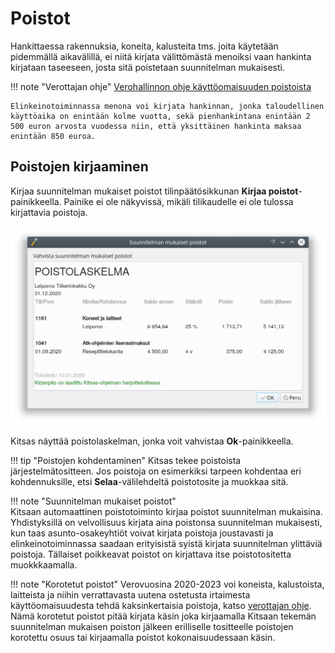# Poistot

Hankittaessa rakennuksia, koneita, kalusteita tms. joita käytetään pidemmällä aikavälillä, ei niitä kirjata välittömästä menoiksi vaan hankinta kirjataan taseeseen, josta sitä poistetaan suunnitelman mukaisesti.

!!! note "Verottajan ohje"
    [Verohallinnon ohje käyttöomaisuuden poistoista](https://www.vero.fi/yritykset-ja-yhteisot/tietoa-yritysverotuksesta/tuloverotus/liikkeen-tai-ammatinharjoittaja/poistot-k%C3%A4ytt%C3%B6omaisuudesta/)

    Elinkeinotoiminnassa menona voi kirjata hankinnan, jonka taloudellinen käyttöaika on enintään kolme vuotta, sekä pienhankintana enintään 2 500 euron arvosta vuodessa niin, että yksittäinen hankinta maksaa enintään 850 euroa.

## Poistojen kirjaaminen

Kirjaa suunnitelman mukaiset poistot tilinpäätösikkunan **Kirjaa poistot**-painikkeella. Painike ei ole näkyvissä, mikäli tilikaudelle ei ole tulossa kirjattavia poistoja.

![](poistolaskelma.png)

Kitsas näyttää poistolaskelman, jonka voit vahvistaa **Ok**-painikkeella.

!!! tip "Poistojen kohdentaminen"
    Kitsas tekee poistoista järjestelmätositteen. Jos poistoja on esimerkiksi tarpeen kohdentaa eri kohdennuksille, etsi **Selaa**-välilehdeltä poistotosite ja muokkaa sitä.

!!! note "Suunnitelman mukaiset poistot"    
    Kitsaan automaattinen poistotoiminto kirjaa poistot suunnitelman mukaisina. Yhdistyksillä on velvollisuus kirjata aina poistonsa suunnitelman mukaisesti, kun taas asunto-osakeyhtiöt voivat kirjata poistoja joustavasti ja elinkeinotoiminnassa saadaan erityisistä syistä kirjata suunnitelman ylittäviä poistoja. Tällaiset poikkeavat poistot on kirjattava itse poistotositetta muokkkaamalla.

!!! note "Korotetut poistot"
    Verovuosina 2020-2023 voi koneista, kalustoista, laitteista ja niihin verrattavasta uutena ostetusta irtaimesta käyttöomaisuudesta tehdä kaksinkertaisia poistoja, katso [verottajan ohje](https://www.vero.fi/syventavat-vero-ohjeet/ohje-hakusivu/82959/koneiden-ja-laitteiden-korotetut-poistot-verovuosina-2020-2023/). Nämä korotetut poistot pitää kirjata käsin joka kirjaamalla Kitsaan tekemän suunnitelman mukaisen poiston jälkeen erilliselle tositteelle poistojen korotettu osuus tai kirjaamalla poistot kokonaisuudessaan käsin.
